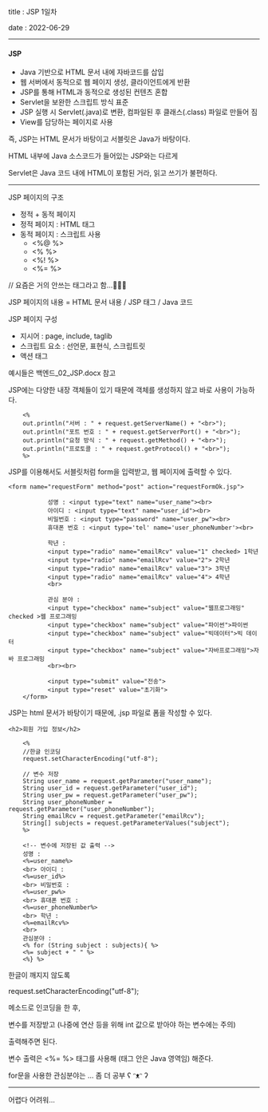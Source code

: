 title : JSP 1일차

date : 2022-06-29

------



#### JSP

- Java 기반으로 HTML 문서 내에 자바코드를 삽입
- 웹 서버에서 동적으로 웹 페이지 생성, 클라이언트에게 반환
- JSP를 통해 HTML과 동적으로 생성된 컨텐츠 혼합
- Servlet을 보완한 스크립트 방식 표준
- JSP 실행 시 Servlet(.java)로 변환, 컴파일된 후 클래스(.class) 파일로 만들어 짐
- View를 담당하는 페이지로 사용



즉, JSP는 HTML 문서가 바탕이고 서블릿은 Java가 바탕이다.

HTML 내부에 Java 소스코드가 들어있는 JSP와는 다르게

Servlet은 Java 코드 내에 HTML이 포함된 거라, 읽고 쓰기가 불편하다.



------



JSP 페이지의 구조

- 정적 + 동적 페이지
- 정적 페이지 : HTML 태그
- 동적 페이지 : 스크립트 사용
  - <%@ %>
  - <% %>
  - <%! %>
  - <%= %>

// 요즘은 거의 안쓰는 태그라고 함...🤷🏻‍♀️



JSP 페이지의 내용 = HTML 문서 내용 / JSP 태그 / Java 코드



JSP 페이지 구성

- 지시어 : page, include, taglib
- 스크립트 요소 : 선언문, 표현식, 스크립트릿
- 액션 태그



예시들은 백엔드_02_JSP.docx 참고



JSP에는 다양한 내장 객체들이 있기 때문에 객체를 생성하지 않고 바로 사용이 가능하다.

```
	<%
	out.println("서버 : " + request.getServerName() + "<br>");
	out.println("포트 번호 : " + request.getServerPort() + "<br>");
	out.println("요청 방식 : " + request.getMethod() + "<br>");
	out.println("프로토콜 : " + request.getProtocol() + "<br>");
	%>
```



JSP를 이용해서도 서블릿처럼 form을 입력받고, 웹 페이지에 출력할 수 있다.

```
<form name="requestForm" method="post" action="requestFormOk.jsp">
		
		   성명 : <input type="text" name="user_name"><br>
		   아이디 : <input type="text" name="user_id"><br>
		   비밀번호 : <input type="password" name="user_pw"><br>
		   휴대폰 번호 : <input type='tel' name='user_phoneNumber'><br>
		   
		   학년 :
		   <input type="radio" name="emailRcv" value="1" checked> 1학년
		   <input type="radio" name="emailRcv" value="2"> 2학년
		   <input type="radio" name="emailRcv" value="3"> 3학년
		   <input type="radio" name="emailRcv" value="4"> 4학년
		   <br>
		   
		   관심 분야 :
		   <input type="checkbox" name="subject" value="웹프로그래밍" checked >웹 프로그래밍
		   <input type="checkbox" name="subject" value="파이썬">파이썬
		   <input type="checkbox" name="subject" value="빅데이터">빅 데이터
		   <input type="checkbox" name="subject" value="자바프로그래밍">자바 프로그래밍
		   <br><br>
		   
		   <input type="submit" value="전송">   
		   <input type="reset" value="초기화">
	</form>
```

JSP는 html 문서가 바탕이기 때문에, .jsp 파일로 폼을 작성할 수 있다.



```
<h2>회원 가입 정보</h2>

	<%
	//한글 인코딩
	request.setCharacterEncoding("utf-8");

	// 변수 저장
	String user_name = request.getParameter("user_name");
	String user_id = request.getParameter("user_id");
	String user_pw = request.getParameter("user_pw");
	String user_phoneNumber = request.getParameter("user_phoneNumber");
	String emailRcv = request.getParameter("emailRcv");
	String[] subjects = request.getParameterValues("subject");
	%>

	<!-- 변수에 저장된 값 출력 -->
	성명 :
	<%=user_name%>
	<br> 아이디 :
	<%=user_id%>
	<br> 비밀번호 :
	<%=user_pw%>
	<br> 휴대폰 번호 :
	<%=user_phoneNumber%>
	<br> 학년 :
	<%=emailRcv%>
    <br>
    관심분야 :
	<% for (String subject : subjects){ %>
	<%= subject + " " %>
	<%} %>
```

한글이 깨지지 않도록

request.setCharacterEncoding("utf-8");

메소드로 인코딩을 한 후,

변수를 저장받고 (나중에 연산 등을 위해 int 값으로 받아야 하는 변수에는 주의)

출력해주면 된다.

변수 출력은 <%= %> 태그를 사용해 (태그 안은 Java 영역임) 해준다.

for문을 사용한 관심분야는 ... 좀 더 공부 ʕ ᵔᴥᵔ ʔ



------



어렵다 어려워...